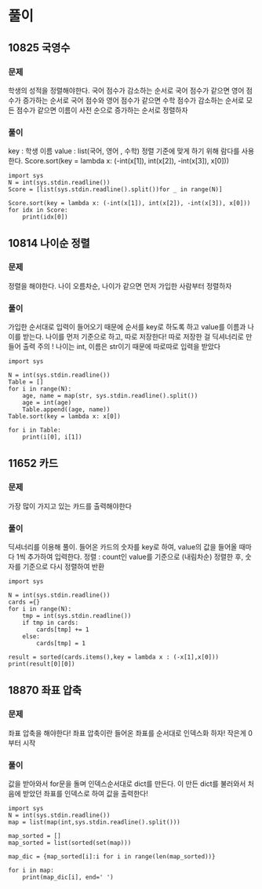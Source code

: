 # 풀이

## 10825 국영수

### 문제
학생의 성적을 정렬해야한다. 
국어 점수가 감소하는 순서로
국어 점수가 같으면 영어 점수가 증가하는 순서로
국어 점수와 영어 점수가 같으면 수학 점수가 감소하는 순서로
모든 점수가 같으면 이름이 사전 순으로 증가하는 순서로 정렬하자

### 풀이
key : 학생 이름
value : list(국어, 영어 , 수학)
정렬 기준에 맞게 하기 위해 람다를 사용한다. 
Score.sort(key = lambda x: (-int(x[1]), int(x[2]), -int(x[3]), x[0]))

```
import sys
N = int(sys.stdin.readline())
Score = [list(sys.stdin.readline().split())for _ in range(N)]

Score.sort(key = lambda x: (-int(x[1]), int(x[2]), -int(x[3]), x[0]))
for idx in Score:
    print(idx[0])
```

## 10814 나이순 정렬

### 문제
정렬을 해야한다.
나이 오름차순, 나이가 같으면 먼저 가입한 사람부터 정렬하자

### 풀이
가입한 순서대로 입력이 들어오기 때문에 순서를 key로 하도록 하고 value를 이름과 나이를 받는다.
나이를 먼저 기준으로 하고, 따로 저장한다! 따로 저장한 걸 딕셔너리로 만들어 출력
주의 ! 나이는 int, 이름은 str이기 때문에 따로따로 입력을 받았다

```
import sys

N = int(sys.stdin.readline())
Table = []
for i in range(N):
    age, name = map(str, sys.stdin.readline().split())
    age = int(age)
    Table.append((age, name))
Table.sort(key = lambda x: x[0])

for i in Table:
    print(i[0], i[1])
```

## 11652 카드

### 문제
가장 많이 가지고 있는 카드를 출력해야한다

### 풀이
딕셔너리를 이용해 풀이. 들어온 카드의 숫자를 key로 하여, value의 값을 들어올 때마다 1씩 추가하여 입력한다. 
정렬 : count인 value를 기준으로 (내림차순) 정렬한 후, 숫자를 기준으로 다시 정렬하여 반환

```
import sys

N = int(sys.stdin.readline())
cards ={}
for i in range(N):
    tmp = int(sys.stdin.readline())
    if tmp in cards:
        cards[tmp] += 1
    else:
        cards[tmp] = 1

result = sorted(cards.items(),key = lambda x : (-x[1],x[0]))
print(result[0][0])
```

## 18870 좌표 압축

### 문제
좌표 압축을 해야한다!
좌표 압축이란 들어온 좌표를 순서대로 인덱스화 하자! 작은게 0부터 시작

### 풀이
값을 받아와서 for문을 돌며 인덱스순서대로 dict를 만든다. 이 만든 dict를 불러와서 처음에 받았던 좌표를 인덱스로 하여 값을 출력한다!

```
import sys
N = int(sys.stdin.readline())
map = list(map(int,sys.stdin.readline().split()))

map_sorted = []
map_sorted = list(sorted(set(map)))

map_dic = {map_sorted[i]:i for i in range(len(map_sorted))}

for i in map:
    print(map_dic[i], end=' ')
```